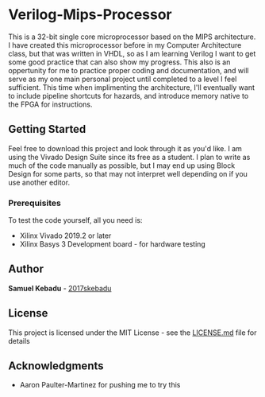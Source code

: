 # Verilog-Mips-Processor

This is a 32-bit single core microprocessor based on the MIPS architecture. I have created this microprocessor before in my Computer Architecture class, but that was written in VHDL, so as I am learning Verilog I want to get some good practice that can also show my progress. This also is an oppertunity for me to practice proper coding and documentation, and will serve as my one main personal project until completed to a level I feel sufficient. This time when implimenting the architecture, I'll eventually want to include pipeline shortcuts for hazards, and introduce memory native to the FPGA for instructions. 

## Getting Started

Feel free to download this project and look through it as you'd like. I am using the Vivado Design Suite since its free as a student. I plan to write as much of the code manually as possible, but I may end up using Block Design for some parts, so that may not interpret well depending on if you use another editor. 

### Prerequisites
To test the code yourself, all you need is:

* Xilinx Vivado 2019.2 or later
* Xilinx Basys 3 Development board - for hardware testing

## Author

**Samuel Kebadu** - [2017skebadu](https://github.com/2017skebadu)

## License

This project is licensed under the MIT License - see the [LICENSE.md](LICENSE.md) file for details

## Acknowledgments

* Aaron Paulter-Martinez for pushing me to try this

